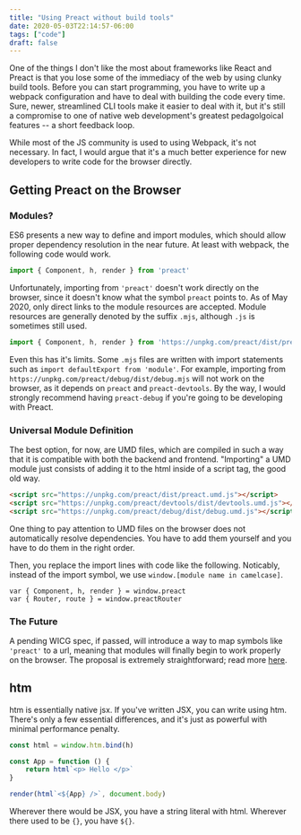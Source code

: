 ```yaml
---
title: "Using Preact without build tools"
date: 2020-05-03T22:14:57-06:00
tags: ["code"]
draft: false
---
```


One of the things I don't like the most about frameworks like React and Preact is that you lose some of the immediacy of the web by using clunky build tools. Before you can start programming, you have to write up a webpack configuration and have to deal with building the code every time. Sure, newer, streamlined CLI tools make it easier to deal with it, but it's still a compromise to one of native web development's greatest pedagolgoical features -- a short feedback loop.

While most of the JS community is used to using Webpack, it's not necessary. In fact, I would argue that it's a much better experience for new developers to write code for the browser directly.

## Getting Preact on the Browser

### Modules?

ES6 presents a new way to define and import modules, which should allow proper dependency resolution in the near future. At least with webpack, the following code would work.

```js
import { Component, h, render } from 'preact'
```

Unfortunately, importing from `'preact'` doesn't work directly on the browser, since it doesn't know what the symbol `preact` points to. As of May 2020, only direct links to the module resources are accepted. Module resources are generally denoted by the suffix `.mjs`, although `.js` is sometimes still used.

```js
import { Component, h, render } from 'https://unpkg.com/preact/dist/preact.mjs'
```

Even this has it's limits. Some `.mjs` files are written with import statements such as `import defaultExport from 'module'`. For example, importing from `https://unpkg.com/preact/debug/dist/debug.mjs` will not work on the browser, as it depends on `preact` and `preact-devtools`. By the way, I would strongly recommend having `preact-debug` if you're going to be developing with Preact.

### Universal Module Definition

The best option, for now, are UMD files, which are compiled in such a way that it is compatible with both the backend and frontend. "Importing" a UMD module just consists of adding it to the html inside of a script tag, the good old way.

```html
<script src="https://unpkg.com/preact/dist/preact.umd.js"></script>
<script src="https://unpkg.com/preact/devtools/dist/devtools.umd.js"></script>
<script src="https://unpkg.com/preact/debug/dist/debug.umd.js"></script>
```

One thing to pay attention to UMD files on the browser does not automatically resolve dependencies. You have to add them yourself and you have to do them in the right order.

Then, you replace the import lines with code like the following. Noticably, instead of the import symbol, we use `window.[module name in camelcase]`.

```
var { Component, h, render } = window.preact
var { Router, route } = window.preactRouter
```

### The Future

A pending WICG spec, if passed, will introduce a way to map symbols like `'preact'` to a url, meaning that modules will finally begin to work properly on the browser. The proposal is extremely straightforward; read more [here](https://github.com/WICG/import-maps).

## htm

htm is essentially native jsx. If you've written JSX, you can write using htm. There's only a few essential differences, and it's just as powerful with minimal performance penalty.

```js
const html = window.htm.bind(h)

const App = function () {
	return html`<p> Hello </p>`
}

render(html`<${App} />`, document.body)
```

Wherever there would be JSX, you have a string literal with html. Wherever there used to be `{}`, you have `${}`.
